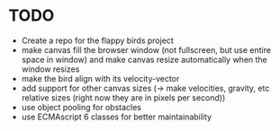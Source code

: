 # TODO
- Create a repo for the flappy birds project
- make canvas fill the browser window (not fullscreen, but use entire space in window) and make canvas resize automatically when the window resizes
- make the bird align with its velocity-vector
- add support for other canvas sizes (-> make velocities, gravity, etc relative sizes (right now they are in pixels per second))
- use object pooling for obstacles
- use ECMAscript 6 classes for better maintainability